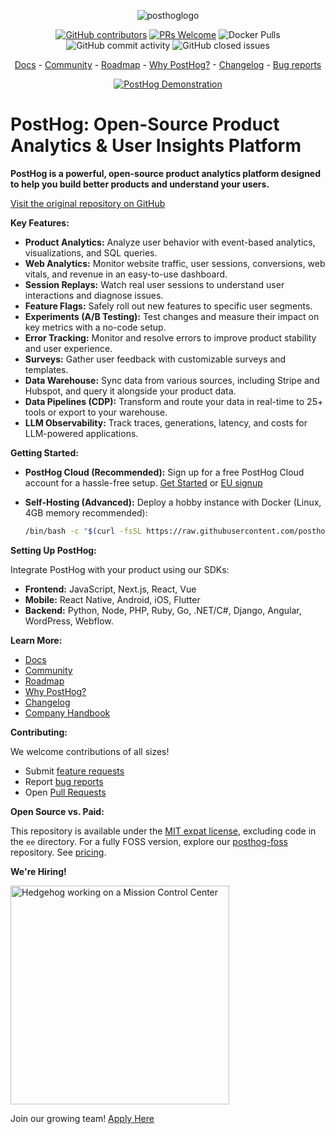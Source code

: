 <p align="center">
  <img alt="posthoglogo" src="https://user-images.githubusercontent.com/65415371/205059737-c8a4f836-4889-4654-902e-f302b160.png">
</p>

<p align="center">
  <a href='https://posthog.com/contributors'><img alt="GitHub contributors" src="https://img.shields.io/github/contributors/posthog/posthog"/></a>
  <a href='http://makeapullrequest.com'><img alt='PRs Welcome' src='https://img.shields.io/badge/PRs-welcome-brightgreen.svg?style=shields'/></a>
  <img alt="Docker Pulls" src="https://img.shields.io/docker/pulls/posthog/posthog"/>
  <img alt="GitHub commit activity" src="https://img.shields.io/github/commit-activity/m/posthog/posthog"/>
  <img alt="GitHub closed issues" src="https://img.shields.io/github/issues-closed/posthog/posthog"/>
</p>

<p align="center">
  <a href="https://posthog.com/docs">Docs</a> - <a href="https://posthog.com/community">Community</a> - <a href="https://posthog.com/roadmap">Roadmap</a> - <a href="https://posthog.com/why">Why PostHog?</a> - <a href="https://posthog.com/changelog">Changelog</a> - <a href="https://github.com/PostHog/posthog/issues/new?assignees=&labels=bug&template=bug_report.md">Bug reports</a>
</p>

<p align="center">
  <a href="https://www.youtube.com/watch?v=2jQco8hEvTI">
    <img src="https://res.cloudinary.com/dmukukwp6/image/upload/demo_thumb_68d0d8d56d" alt="PostHog Demonstration">
  </a>
</p>

# PostHog: Open-Source Product Analytics & User Insights Platform

**PostHog is a powerful, open-source product analytics platform designed to help you build better products and understand your users.**

[Visit the original repository on GitHub](https://github.com/PostHog/posthog)

**Key Features:**

*   **Product Analytics:** Analyze user behavior with event-based analytics, visualizations, and SQL queries.
*   **Web Analytics:** Monitor website traffic, user sessions, conversions, web vitals, and revenue in an easy-to-use dashboard.
*   **Session Replays:** Watch real user sessions to understand user interactions and diagnose issues.
*   **Feature Flags:** Safely roll out new features to specific user segments.
*   **Experiments (A/B Testing):** Test changes and measure their impact on key metrics with a no-code setup.
*   **Error Tracking:** Monitor and resolve errors to improve product stability and user experience.
*   **Surveys:** Gather user feedback with customizable surveys and templates.
*   **Data Warehouse:** Sync data from various sources, including Stripe and Hubspot, and query it alongside your product data.
*   **Data Pipelines (CDP):** Transform and route your data in real-time to 25+ tools or export to your warehouse.
*   **LLM Observability:** Track traces, generations, latency, and costs for LLM-powered applications.

**Getting Started:**

*   **PostHog Cloud (Recommended):** Sign up for a free PostHog Cloud account for a hassle-free setup. [Get Started](https://us.posthog.com/signup) or [EU signup](https://eu.posthog.com/signup)
*   **Self-Hosting (Advanced):** Deploy a hobby instance with Docker (Linux, 4GB memory recommended):

    ```bash
    /bin/bash -c "$(curl -fsSL https://raw.githubusercontent.com/posthog/posthog/HEAD/bin/deploy-hobby)"
    ```

**Setting Up PostHog:**

Integrate PostHog with your product using our SDKs:

*   **Frontend:** JavaScript, Next.js, React, Vue
*   **Mobile:** React Native, Android, iOS, Flutter
*   **Backend:** Python, Node, PHP, Ruby, Go, .NET/C#, Django, Angular, WordPress, Webflow.

**Learn More:**

*   [Docs](https://posthog.com/docs)
*   [Community](https://posthog.com/community)
*   [Roadmap](https://posthog.com/roadmap)
*   [Why PostHog?](https://posthog.com/why)
*   [Changelog](https://posthog.com/changelog)
*   [Company Handbook](https://posthog.com/handbook)

**Contributing:**

We welcome contributions of all sizes!

*   Submit [feature requests](https://github.com/PostHog/posthog/issues/new?assignees=&labels=enhancement%2C+feature&template=feature_request.md)
*   Report [bug reports](https://github.com/PostHog/posthog/issues/new?assignees=&labels=bug&template=bug_report.md)
*   Open [Pull Requests](https://github.com/PostHog/posthog/blob/master/CONTRIBUTING.md)

**Open Source vs. Paid:**

This repository is available under the [MIT expat license](https://github.com/PostHog/posthog/blob/master/LICENSE), excluding code in the `ee` directory. For a fully FOSS version, explore our [posthog-foss](https://github.com/PostHog/posthog-foss) repository. See [pricing](https://posthog.com/pricing).

**We're Hiring!**

<img src="https://res.cloudinary.com/dmukukwp6/image/upload/v1/posthog.com/src/components/Home/images/mission-control-hog" alt="Hedgehog working on a Mission Control Center" width="350px"/>

Join our growing team! [Apply Here](https://posthog.com/careers)